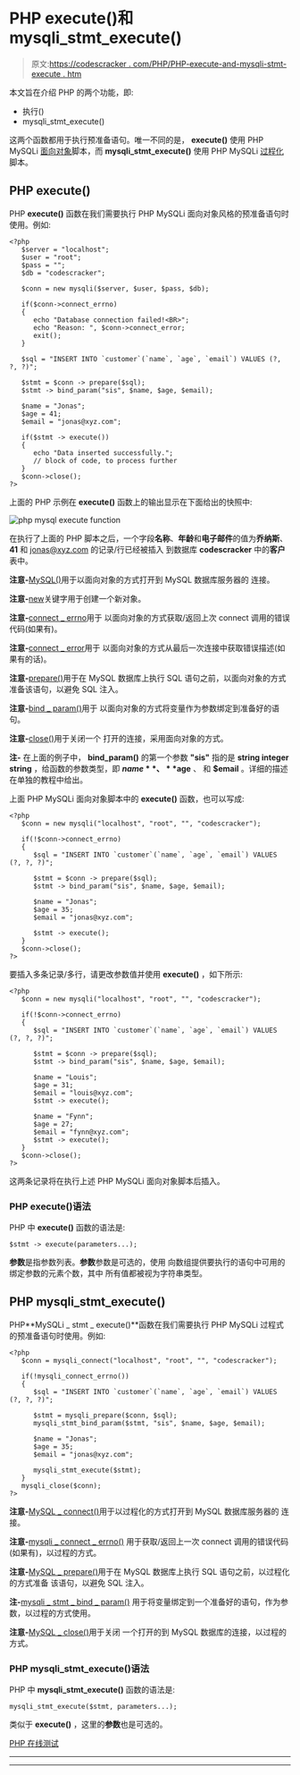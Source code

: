 # PHP execute()和 mysqli_stmt_execute()

> 原文:[https://codescracker . com/PHP/PHP-execute-and-mysqli-stmt-execute . htm](https://codescracker.com/php/php-execute-and-mysqli-stmt-execute.htm)

本文旨在介绍 PHP 的两个功能，即:

*   执行()
*   mysqli_stmt_execute()

这两个函数都用于执行预准备语句。唯一不同的是， **execute()** 使用 PHP MySQLi <u>面向对象</u>脚本，而 **mysqli_stmt_execute()** 使用 PHP MySQLi <u>过程化</u>脚本。

## PHP execute()

PHP **execute()** 函数在我们需要执行 PHP MySQLi 面向对象风格的预准备语句时使用。例如:

```
<?php
   $server = "localhost";
   $user = "root";
   $pass = "";
   $db = "codescracker";

   $conn = new mysqli($server, $user, $pass, $db);

   if($conn->connect_errno)
   {
      echo "Database connection failed!<BR>";
      echo "Reason: ", $conn->connect_error;
      exit();
   }

   $sql = "INSERT INTO `customer`(`name`, `age`, `email`) VALUES (?, ?, ?)";

   $stmt = $conn -> prepare($sql);
   $stmt -> bind_param("sis", $name, $age, $email);

   $name = "Jonas";
   $age = 41;
   $email = "jonas@xyz.com";

   if($stmt -> execute())
   {
      echo "Data inserted successfully.";
      // block of code, to process further
   }
   $conn->close();
?>
```

上面的 PHP 示例在 **execute()** 函数上的输出显示在下面给出的快照中:

![php mysql execute function](../Images/f8e89197b13a5d70051a2edbc214278b.png)

在执行了上面的 PHP 脚本之后，一个字段**名称**、**年龄**和**电子邮件**的值为**乔纳斯**、 **41** 和 jonas@xyz.com 的记录/行已经被插入 到数据库 **codescracker** 中的**客户**表中。

**注意-**[MySQL()](/php/php-mysqli-connect-to-database.htm)用于以面向对象的方式打开到 MySQL 数据库服务器的 连接。

**注意-**[new](/php/php-new-keyword.htm)关键字用于创建一个新对象。

**注意-**[connect _ errno](/php/php-connect-errno-and-mysqli-connect-errno.htm)用于 以面向对象的方式获取/返回上次 connect 调用的错误代码(如果有)。

**注意-**[connect _ error](/php/php-connect-error-and-mysqli-connect-error.htm)用于 以面向对象的方式从最后一次连接中获取错误描述(如果有的话)。

**注意-**[prepare()](/php/php-prepare-and-mysqli-prepare.htm)用于在 MySQL 数据库上执行 SQL 语句之前，以面向对象的方式准备该语句，以避免 SQL 注入。

**注意-**[bind _ param()](/php/php-bind-param-and-mysqli-stmt-bind-param.htm)用于 以面向对象的方式将变量作为参数绑定到准备好的语句。

**注意-**[close()](/php/php-mysqli-close-database-connection.htm)用于关闭一个 打开的连接，采用面向对象的方式。

**注-** 在上面的例子中， **bind_param()** 的第一个参数 **"sis"** 指的是 **string integer string** ，给函数的参数类型，即 **$name** 、 **$age** 、 和 **$email** 。详细的描述在单独的教程中给出。

上面 PHP MySQLi 面向对象脚本中的 **execute()** 函数，也可以写成:

```
<?php
   $conn = new mysqli("localhost", "root", "", "codescracker");

   if(!$conn->connect_errno)
   {
      $sql = "INSERT INTO `customer`(`name`, `age`, `email`) VALUES (?, ?, ?)";

      $stmt = $conn -> prepare($sql);
      $stmt -> bind_param("sis", $name, $age, $email);

      $name = "Jonas";
      $age = 35;
      $email = "jonas@xyz.com";

      $stmt -> execute();
   }
   $conn->close();
?>
```

要插入多条记录/多行，请更改参数值并使用 **execute()** ，如下所示:

```
<?php
   $conn = new mysqli("localhost", "root", "", "codescracker");

   if(!$conn->connect_errno)
   {
      $sql = "INSERT INTO `customer`(`name`, `age`, `email`) VALUES (?, ?, ?)";

      $stmt = $conn -> prepare($sql);
      $stmt -> bind_param("sis", $name, $age, $email);

      $name = "Louis";
      $age = 31;
      $email = "louis@xyz.com";
      $stmt -> execute();

      $name = "Fynn";
      $age = 27;
      $email = "fynn@xyz.com";
      $stmt -> execute();
   }
   $conn->close();
?>
```

这两条记录将在执行上述 PHP MySQLi 面向对象脚本后插入。

### PHP execute()语法

PHP 中 **execute()** 函数的语法是:

```
$stmt -> execute(parameters...);
```

**参数**是指参数列表。**参数**参数是可选的，使用 向数组提供要执行的语句中可用的绑定参数的元素个数，其中 所有值都被视为字符串类型。

## PHP mysqli_stmt_execute()

PHP**MySQLi _ stmt _ execute()**函数在我们需要执行 PHP MySQLi 过程式的预准备语句时使用。例如:

```
<?php
   $conn = mysqli_connect("localhost", "root", "", "codescracker");

   if(!mysqli_connect_errno())
   {
      $sql = "INSERT INTO `customer`(`name`, `age`, `email`) VALUES (?, ?, ?)";

      $stmt = mysqli_prepare($conn, $sql);
      mysqli_stmt_bind_param($stmt, "sis", $name, $age, $email);

      $name = "Jonas";
      $age = 35;
      $email = "jonas@xyz.com";

      mysqli_stmt_execute($stmt);
   }
   mysqli_close($conn);
?>
```

**注意-**[MySQL _ connect()](/php/php-mysqli-connect-to-database.htm)用于以过程化的方式打开到 MySQL 数据库服务器的 连接。

**注意-**[mysqli _ connect _ errno()](/php/php-connect-errno-and-mysqli-connect-errno.htm) 用于获取/返回上一次 connect 调用的错误代码(如果有)，以过程的方式。

**注意-**[MySQL _ prepare()](/php/php-prepare-and-mysqli-prepare.htm)用于在 MySQL 数据库上执行 SQL 语句之前，以过程化的方式准备 该语句，以避免 SQL 注入。

**注-**[mysqli _ stmt _ bind _ param()](/php/php-bind-param-and-mysqli-stmt-bind-param.htm) 用于将变量绑定到一个准备好的语句，作为参数，以过程的方式使用。

**注意-**[MySQL _ close()](/php/php-mysqli-close-database-connection.htm)用于关闭 一个打开的到 MySQL 数据库的连接，以过程的方式。

### PHP mysqli_stmt_execute()语法

PHP 中 **mysqli_stmt_execute()** 函数的语法是:

```
mysqli_stmt_execute($stmt, parameters...);
```

类似于 **execute()** ，这里的**参数**也是可选的。

[PHP 在线测试](/exam/showtest.php?subid=8)

* * *

* * *